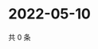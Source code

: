 # 2022-05-10

共 0 条

<!-- BEGIN WEIBO -->
<!-- 最后更新时间 Tue May 10 2022 10:47:36 GMT+0800 (China Standard Time) -->

<!-- END WEIBO -->
